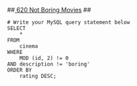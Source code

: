 ##[ 620	Not Boring Movies](https://leetcode.com/problems/not-boring-movies) ##
```
# Write your MySQL query statement below
SELECT
	*
FROM
	cinema
WHERE
	MOD (id, 2) != 0
AND description != 'boring'
ORDER BY
	rating DESC;
```